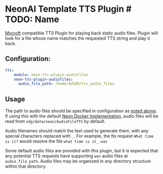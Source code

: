 # NeonAI Template TTS Plugin  # TODO: Name
[Mycroft](https://mycroft-ai.gitbook.io/docs/mycroft-technologies/mycroft-core/plugins) compatible
TTS Plugin for playing back static audio files. Plugin will look for a file whose name matches the requested
TTS string and play it back.

## Configuration:
```yaml
tts:
    module: neon-tts-plugin-audiofiles
    neon-tts-plugin-audiofiles:
      audio_file_path: /home/$USER/tts_audio_files
```

## Usage
The path to audio files should be specified in configuration as [noted above](#configuration). 
If using this with the default [Neon Docker Implementation](https://github.com/NeonGeckoCom/NeonCore/tree/dev/docker),
audio files will be read from `xdg/data/neon/AudioFileTTS` by default.

Audio filenames should match the text used to generate them, with any special characters
replaced with `_`. For example, the tts request `What time is it?` would resolve
the file `what time is it_.wav`

Some default audio files are provided with this plugin, but it is expected that
any potential TTS requests have supporting `wav` audio files at `audio_file_path`.
Audio files may be organized in any directory structure within that directory.
